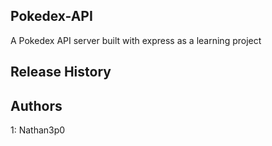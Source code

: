## Pokedex-API
A Pokedex API server built with express as a learning project

## Release History


## Authors
1: Nathan3p0 
    